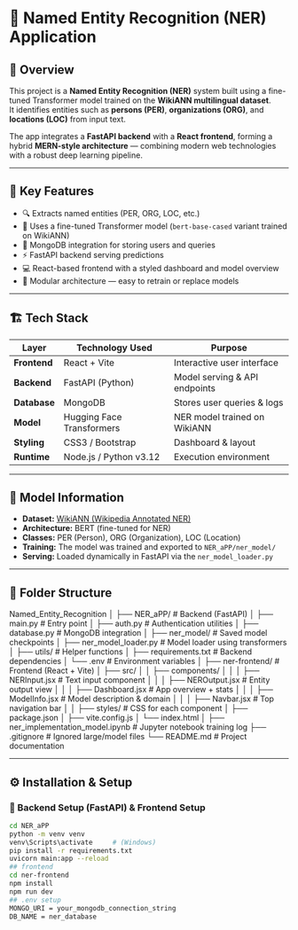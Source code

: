# 🧠 Named Entity Recognition (NER) Application

## 📌 Overview
This project is a **Named Entity Recognition (NER)** system built using a fine-tuned Transformer model trained on the **WikiANN multilingual dataset**.  
It identifies entities such as **persons (PER)**, **organizations (ORG)**, and **locations (LOC)** from input text.

The app integrates a **FastAPI backend** with a **React frontend**, forming a hybrid **MERN-style architecture** — combining modern web technologies with a robust deep learning pipeline.

---

## 🚀 Key Features
- 🔍 Extracts named entities (PER, ORG, LOC, etc.)
- 🧩 Uses a fine-tuned Transformer model (`bert-base-cased` variant trained on WikiANN)
- 💾 MongoDB integration for storing users and queries
- ⚡ FastAPI backend serving predictions
- 💻 React-based frontend with a styled dashboard and model overview
- 🧠 Modular architecture — easy to retrain or replace models

---

## 🏗️ Tech Stack

| Layer | Technology Used | Purpose |
|-------|-----------------|----------|
| **Frontend** | React + Vite | Interactive user interface |
| **Backend** | FastAPI (Python) | Model serving & API endpoints |
| **Database** | MongoDB | Stores user queries & logs |
| **Model** | Hugging Face Transformers | NER model trained on WikiANN |
| **Styling** | CSS3 / Bootstrap | Dashboard & layout |
| **Runtime** | Node.js / Python v3.12 | Execution environment |

---

## 🧠 Model Information

- **Dataset:** [WikiANN (Wikipedia Annotated NER)](https://huggingface.co/datasets/wikiann)
- **Architecture:** BERT (fine-tuned for NER)
- **Classes:** PER (Person), ORG (Organization), LOC (Location)
- **Training:** The model was trained and exported to `NER_aPP/ner_model/`
- **Serving:** Loaded dynamically in FastAPI via the `ner_model_loader.py`

---

## 📁 Folder Structure

Named_Entity_Recognition
│
├── NER_aPP/ # Backend (FastAPI)
│ ├── main.py # Entry point
│ ├── auth.py # Authentication utilities
│ ├── database.py # MongoDB integration
│ ├── ner_model/ # Saved model checkpoints
│ ├── ner_model_loader.py # Model loader using transformers
│ ├── utils/ # Helper functions
│ ├── requirements.txt # Backend dependencies
│ └── .env # Environment variables
│
├── ner-frontend/ # Frontend (React + Vite)
│ ├── src/
│ │ ├── components/
│ │ │ ├── NERInput.jsx # Text input component
│ │ │ ├── NEROutput.jsx # Entity output view
│ │ │ ├── Dashboard.jsx # App overview + stats
│ │ │ ├── ModelInfo.jsx # Model description & domain
│ │ │ ├── Navbar.jsx # Top navigation bar
│ │ ├── styles/ # CSS for each component
│ ├── package.json
│ ├── vite.config.js
│ └── index.html
│
├── ner_implementation_model.ipynb # Jupyter notebook training log
├── .gitignore # Ignored large/model files
└── README.md # Project documentation

---

## ⚙️ Installation & Setup

### 🧩 Backend Setup (FastAPI) & Frontend Setup
```bash
cd NER_aPP
python -m venv venv
venv\Scripts\activate     # (Windows)
pip install -r requirements.txt
uvicorn main:app --reload
## frontend
cd ner-frontend
npm install
npm run dev
## .env setup
MONGO_URI = your_mongodb_connection_string
DB_NAME = ner_database



